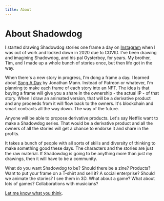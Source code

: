 ```yaml
---
title: About
---
```


# About Shadowdog

I started drawing Shadowdog stories one frame a day on [Instagram](https://www.instagram.com/5h4d0wd06/) when I was out of work and locked down in 2020 due to COVID. I've been drawing and imagining Shadowdog, and his pal Oysterboy, for years. My brother, Tim, and I made up a whole bunch of stories once, but then life got in the way.

When there's a new story in progress, I'm dong a frame a day. I learned about [Song A Day](https://songaday.world/) by Jonathan Mann. Instead of Patreon or whatever, I'm planning to make each frame of each story into an NFT. The idea is that buying a frame will give you a share in the ownership - the actual IP - of that story. When I draw an animated version, that will be a derivative product and any proceeds from it will flow back to the owners. It's blockchain and smart contracts all the way down. The way of the future.

Anyone will be able to propose derivative products. Let's say Netflix want to make a Shadowdog series. That would be a derivative product and all the owners of all the stories will get a chance to endorse it and share in the profits.

It takes a bunch of people with all sorts of skills and diversity of thinking to make something good these days. The characters and the stories are just the raw material. If Shadowdog is going to be anything more than just my drawings, then it will have to be a community.

What do you want Shadowdog to be? Should there be a zine? Products? Want to put your frame on a T-shirt and sell it? A social enterprise? Should we animate the stories? I see them in 3D. What about a game? What about lots of games? Collaborations with musicians?

[Let me know what you think](https://discord.gg/EzDTZUQq8T).
